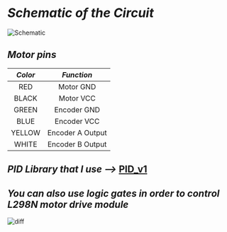 # *Schematic of the Circuit*
![Schematic](https://github.com/efematabey/Arduino_Projects/assets/113831574/5c1cee7d-1383-4db7-a055-d2546f19be6b)

## *Motor pins*
| *Color* | *Function* |
| :---: | :---: |
| RED | Motor GND |
| BLACK | Motor VCC |
| GREEN | Encoder GND |
| BLUE | Encoder VCC |
| YELLOW | Encoder A Output |
| WHITE | Encoder B Output |

## *PID Library that I use -->* [PID_v1](https://github.com/br3ttb/Arduino-PID-Library)

## *You can also use logic gates in order to control L298N motor drive module*
![diff](https://github.com/efematabey/Arduino_Projects/assets/113831574/aa9e10b9-dbe9-4039-8eb1-4c55a7ebf9eb)
